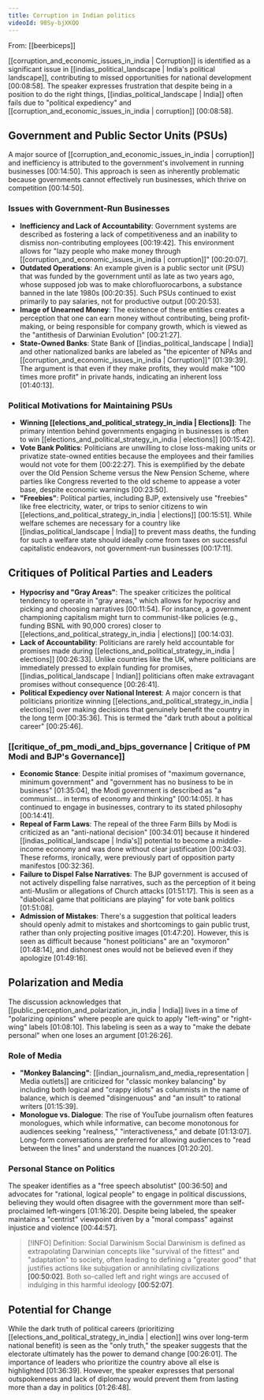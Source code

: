 ```yaml
---
title: Corruption in Indian politics
videoId: 98Sy-bjXKQQ
---
```


From: [[beerbiceps]] <br/> 

[[corruption_and_economic_issues_in_india | Corruption]] is identified as a significant issue in [[indias_political_landscape | India's political landscape]], contributing to missed opportunities for national development <a class="yt-timestamp" data-t="00:08:58">[00:08:58]</a>. The speaker expresses frustration that despite being in a position to do the right things, [[indias_political_landscape | India]] often fails due to "political expediency" and [[corruption_and_economic_issues_in_india | corruption]] <a class="yt-timestamp" data-t="00:08:58">[00:08:58]</a>.

## Government and Public Sector Units (PSUs)
A major source of [[corruption_and_economic_issues_in_india | corruption]] and inefficiency is attributed to the government's involvement in running businesses <a class="yt-timestamp" data-t="00:14:50">[00:14:50]</a>. This approach is seen as inherently problematic because governments cannot effectively run businesses, which thrive on competition <a class="yt-timestamp" data-t="00:14:50">[00:14:50]</a>.

### Issues with Government-Run Businesses
*   **Inefficiency and Lack of Accountability**: Government systems are described as fostering a lack of competitiveness and an inability to dismiss non-contributing employees <a class="yt-timestamp" data-t="00:19:42">[00:19:42]</a>. This environment allows for "lazy people who make money through [[corruption_and_economic_issues_in_india | corruption]]" <a class="yt-timestamp" data-t="00:20:07">[00:20:07]</a>.
*   **Outdated Operations**: An example given is a public sector unit (PSU) that was funded by the government until as late as two years ago, whose supposed job was to make chlorofluorocarbons, a substance banned in the late 1980s <a class="yt-timestamp" data-t="00:20:35">[00:20:35]</a>. Such PSUs continued to exist primarily to pay salaries, not for productive output <a class="yt-timestamp" data-t="00:20:53">[00:20:53]</a>.
*   **Image of Unearned Money**: The existence of these entities creates a perception that one can earn money without contributing, being profit-making, or being responsible for company growth, which is viewed as the "antithesis of Darwinian Evolution" <a class="yt-timestamp" data-t="00:21:27">[00:21:27]</a>.
*   **State-Owned Banks**: State Bank of [[indias_political_landscape | India]] and other nationalized banks are labeled as "the epicenter of NPAs and [[corruption_and_economic_issues_in_india | Corruption]]" <a class="yt-timestamp" data-t="01:39:39">[01:39:39]</a>. The argument is that even if they make profits, they would make "100 times more profit" in private hands, indicating an inherent loss <a class="yt-timestamp" data-t="01:40:13">[01:40:13]</a>.

### Political Motivations for Maintaining PSUs
*   **Winning [[elections_and_political_strategy_in_india | Elections]]**: The primary intention behind governments engaging in businesses is often to win [[elections_and_political_strategy_in_india | elections]] <a class="yt-timestamp" data-t="00:15:42">[00:15:42]</a>.
*   **Vote Bank Politics**: Politicians are unwilling to close loss-making units or privatize state-owned entities because the employees and their families would not vote for them <a class="yt-timestamp" data-t="00:22:27">[00:22:27]</a>. This is exemplified by the debate over the Old Pension Scheme versus the New Pension Scheme, where parties like Congress reverted to the old scheme to appease a voter base, despite economic warnings <a class="yt-timestamp" data-t="00:23:50">[00:23:50]</a>.
*   **"Freebies"**: Political parties, including BJP, extensively use "freebies" like free electricity, water, or trips to senior citizens to win [[elections_and_political_strategy_in_india | elections]] <a class="yt-timestamp" data-t="00:15:51">[00:15:51]</a>. While welfare schemes are necessary for a country like [[indias_political_landscape | India]] to prevent mass deaths, the funding for such a welfare state should ideally come from taxes on successful capitalistic endeavors, not government-run businesses <a class="yt-timestamp" data-t="00:17:11">[00:17:11]</a>.

## Critiques of Political Parties and Leaders
*   **Hypocrisy and "Gray Areas"**: The speaker criticizes the political tendency to operate in "gray areas," which allows for hypocrisy and picking and choosing narratives <a class="yt-timestamp" data-t="00:11:54">[00:11:54]</a>. For instance, a government championing capitalism might turn to communist-like policies (e.g., funding BSNL with 90,000 crores) closer to [[elections_and_political_strategy_in_india | elections]] <a class="yt-timestamp" data-t="00:14:03">[00:14:03]</a>.
*   **Lack of Accountability**: Politicians are rarely held accountable for promises made during [[elections_and_political_strategy_in_india | elections]] <a class="yt-timestamp" data-t="00:26:33">[00:26:33]</a>. Unlike countries like the UK, where politicians are immediately pressed to explain funding for promises, [[indias_political_landscape | Indian]] politicians often make extravagant promises without consequence <a class="yt-timestamp" data-t="00:26:41">[00:26:41]</a>.
*   **Political Expediency over National Interest**: A major concern is that politicians prioritize winning [[elections_and_political_strategy_in_india | elections]] over making decisions that genuinely benefit the country in the long term <a class="yt-timestamp" data-t="00:35:36">[00:35:36]</a>. This is termed the "dark truth about a political career" <a class="yt-timestamp" data-t="00:25:46">[00:25:46]</a>.

### [[critique_of_pm_modi_and_bjps_governance | Critique of PM Modi and BJP's Governance]]
*   **Economic Stance**: Despite initial promises of "maximum governance, minimum government" and "government has no business to be in business" <a class="yt-timestamp" data-t="01:35:04">[01:35:04]</a>, the Modi government is described as "a communist... in terms of economy and thinking" <a class="yt-timestamp" data-t="00:14:05">[00:14:05]</a>. It has continued to engage in businesses, contrary to its stated philosophy <a class="yt-timestamp" data-t="00:14:41">[00:14:41]</a>.
*   **Repeal of Farm Laws**: The repeal of the three Farm Bills by Modi is criticized as an "anti-national decision" <a class="yt-timestamp" data-t="00:34:01">[00:34:01]</a> because it hindered [[indias_political_landscape | India's]] potential to become a middle-income economy and was done without clear justification <a class="yt-timestamp" data-t="00:34:03">[00:34:03]</a>. These reforms, ironically, were previously part of opposition party manifestos <a class="yt-timestamp" data-t="00:32:36">[00:32:36]</a>.
*   **Failure to Dispel False Narratives**: The BJP government is accused of not actively dispelling false narratives, such as the perception of it being anti-Muslim or allegations of Church attacks <a class="yt-timestamp" data-t="01:51:17">[01:51:17]</a>. This is seen as a "diabolical game that politicians are playing" for vote bank politics <a class="yt-timestamp" data-t="01:51:08">[01:51:08]</a>.
*   **Admission of Mistakes**: There's a suggestion that political leaders should openly admit to mistakes and shortcomings to gain public trust, rather than only projecting positive images <a class="yt-timestamp" data-t="01:47:20">[01:47:20]</a>. However, this is seen as difficult because "honest politicians" are an "oxymoron" <a class="yt-timestamp" data-t="01:48:14">[01:48:14]</a>, and dishonest ones would not be believed even if they apologize <a class="yt-timestamp" data-t="01:49:16">[01:49:16]</a>.

## Polarization and Media
The discussion acknowledges that [[public_perception_and_polarization_in_india | India]] lives in a time of "polarizing opinions" where people are quick to apply "left-wing" or "right-wing" labels <a class="yt-timestamp" data-t="01:08:10">[01:08:10]</a>. This labeling is seen as a way to "make the debate personal" when one loses an argument <a class="yt-timestamp" data-t="01:26:26">[01:26:26]</a>.

### Role of Media
*   **"Monkey Balancing"**: [[indian_journalism_and_media_representation | Media outlets]] are criticized for "classic monkey balancing" by including both logical and "crappy idiots" as columnists in the name of balance, which is deemed "disingenuous" and "an insult" to rational writers <a class="yt-timestamp" data-t="01:15:39">[01:15:39]</a>.
*   **Monologue vs. Dialogue**: The rise of YouTube journalism often features monologues, which while informative, can become monotonous for audiences seeking "realness," "interactiveness," and debate <a class="yt-timestamp" data-t="01:13:07">[01:13:07]</a>. Long-form conversations are preferred for allowing audiences to "read between the lines" and understand the nuances <a class="yt-timestamp" data-t="01:20:20">[01:20:20]</a>.

### Personal Stance on Politics
The speaker identifies as a "free speech absolutist" <a class="yt-timestamp" data-t="00:36:50">[00:36:50]</a> and advocates for "rational, logical people" to engage in political discussions, believing they would often disagree with the government more than self-proclaimed left-wingers <a class="yt-timestamp" data-t="01:16:20">[01:16:20]</a>. Despite being labeled, the speaker maintains a "centrist" viewpoint driven by a "moral compass" against injustice and violence <a class="yt-timestamp" data-t="00:44:57">[00:44:57]</a>.

> [!INFO] Definition: Social Darwinism
> Social Darwinism is defined as extrapolating Darwinian concepts like "survival of the fittest" and "adaptation" to society, often leading to defining a "greater good" that justifies actions like subjugation or annihilating civilizations <a class="yt-timestamp" data-t="00:50:02">[00:50:02]</a>. Both so-called left and right wings are accused of indulging in this harmful ideology <a class="yt-timestamp" data-t="00:52:07">[00:52:07]</a>.

## Potential for Change
While the dark truth of political careers (prioritizing [[elections_and_political_strategy_in_india | election]] wins over long-term national benefit) is seen as the "only truth," the speaker suggests that the electorate ultimately has the power to demand change <a class="yt-timestamp" data-t="00:26:01">[00:26:01]</a>. The importance of leaders who prioritize the country above all else is highlighted <a class="yt-timestamp" data-t="01:36:39">[01:36:39]</a>. However, the speaker expresses that personal outspokenness and lack of diplomacy would prevent them from lasting more than a day in politics <a class="yt-timestamp" data-t="01:26:48">[01:26:48]</a>.